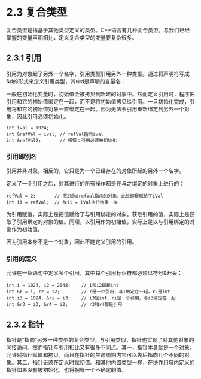 # 2.3 复合类型

复合类型是指基于其他类型定义的类型。C++语言有几种复合类型。与我们已经掌握的变量声明相比，定义复合类型的变量要复杂很多。

## 2.3.1 引用

引用为对象起了另外一个名字，引用类型引用另外一种类型。通过将声明符写成&d的形式来定义引用类型，其中d是声明的变量名：

一般在初始化变量时，初始值会被拷贝到新建的对象中。然而定义引用时，程序把引用和它的初始值绑定在一起，而不是将初始值拷贝给引用。一旦初始化完成，引用将和它的初始值对象一直绑定在一起。因为无法令引用重新绑定到另外一个对象，因此引用必须初始化。

```
int ival = 1024;
int &refVal = ival; // refVal指向ival
int &refVal2;       // 报错：引用必须被初始化
```

### 引用即别名

引用并非对象，相反的，它只是为一个已经存在的对象所起的另外一个名字。

定义了一个引用之后，对其进行的所有操作都是在与之绑定的对象上进行的：

```
refVal = 2;       // 把2赋给refVal指向的对象，此处即是赋给了iVal
int ii = refVal;  // 与ii = iVal执行结果一样
```

为引用赋值，实际上是把值赋给了与引用绑定的对象。获取引用的值，实际上是获取了引用绑定的对象的值。同理，以引用作为初始值，实际上是以与引用绑定的对象作为初始值。

因为引用本身不是一个对象，因此不能定义引用的引用。

### 引用的定义

允许在一条语句中定义多个引用，其中每个引用标识符都必须以符号&开头：

```
int i = 1024, i2 = 2048;    // i和i2都是int
int &r = i, r2 = i2;        // r是一个引用，与i绑定在一起，r2是int  
int i3 = 1024, &ri = i3;    // i3是int，ri是一个引用，与i3绑定在一起
int &r3 = i3, &r4 = i2;     // r3和r4都是引用
```

## 2.3.2 指针

指针是“指向”另外一种类型的复合类型。与引用类似，指针也实现了对其他对象的间接访问。然而指针与引用相比又有很多不同点。其一，指针本身就是一个对象，允许对指针赋值和拷贝，而且在指针的生命周期内它可以先后指向几个不同的对象。其二，指针无须在定义时赋初值。和其他内置类型一样，在块作用域内定义的指针如果没有被初始化，也将拥有一个不确定的值。

